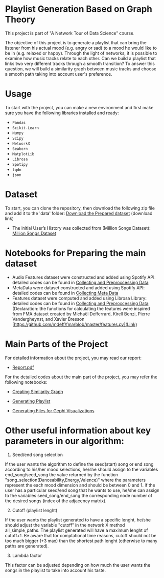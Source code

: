 # Playlist Generation Based on Graph Theory

This project is part of "A Network Tour of Data Science" course.

The objective of this project is to generate a playlist that can bring the listener from his actual mood (e.g. angry or sad) to a mood he would like to be in (e.g. relaxed or happy). Through the light of networks, it is possible to examine how music tracks relate to each other. Can we build a playlist that links two very different tracks through a smooth transition? To answer this question, we will build a similarity graph between music tracks and choose a smooth path taking into account user's preference.

# Usage
To start with the project, you can make a new environment and first make sure you have the following libraries installed and ready:

- `Pandas`
- `Scikit-Learn`
- `Numpy`
- `Scipy`
- `NetworkX`
- `Seaborn`
- `MatplotLib`
- `Librosa`
- `Spotipy`
- `tqdm`
- `json`

# Dataset
To start, you can clone the repository, then download the following zip file and add it to the 'data' folder:
[Download the Prepared dataset](https://goo.gl/ixQiBE) (download link)


- The initial User’s History was collected from (Million Songs Dataset): [Million Songs Dataset](https://labrosa.ee.columbia.edu/millionsong/tasteprofile)


# Notebooks for Preparing the main dataset

- Audio Features dataset were constructed and added using Spotify API: detailed codes can be found in [Collecting and Preproccessing Data](https://github.com/rezaho/NetworkTour-of-DataScience/blob/master/Collecting_and_Preproccessing_Data.ipynb)
- MetaData were dataset constructed and added using Spotify API: detailed codes can be found in [Collecting Meta Data](https://github.com/rezaho/NetworkTour-of-DataScience/blob/master/Collecting_Meta_Data.ipynb)
- Features dataset were computed and added using Librosa Library: detailed codes can be found in [Collecting and Preproccessing Data](https://github.com/rezaho/NetworkTour-of-DataScience/blob/master/Collecting_and_Preproccessing_Data.ipynb) (Declaration: the functions for calculating the features were inspired from FMA dataset created by Michaël Defferrard, Kirell Benzi, Pierre Vandergheynst, and Xavier Bresson [https://github.com/mdeff/fma/blob/master/features.py](Link)

# Main Parts of the Project
For detailed information about the project, you may read our report:
- [Report.pdf](https://github.com/rezaho/NetworkTour-of-DataScience/blob/master/Team_52_Project%20Report.pdf)

For the detailed codes about the main part of the project, you may refer the following notebooks:
 - [Creating Similarity Graph](https://github.com/rezaho/NetworkTour-of-DataScience/blob/master/Creating_Similarity_Networks.ipynb)

 - [Generating Playlist](https://github.com/rezaho/NetworkTour-of-DataScience/blob/master/Generating_Playlists.ipynb)

 - [Generating Files for Gephi Visualizations](https://github.com/rezaho/NetworkTour-of-DataScience/blob/master/Creating_files_for_Gephi.ipynb)
 
# Other useful information about key parameters in our algorithm:
1. Seed/end song selection

If the user wants the algorithm to define the seed(start) song or end song according to his/her mood selections, he/she should assign to the variables end_song/seed_song the value returned by the function "song_selection(Danceability,Energy,Valence)" where the parameters represent the each mood dimension and should be between 0 and 1. 
If the user has a particular seed/end song that he wants to use, he/she can assign to the variables seed_song/end_song the corresponding node number of the desired songs (index of the adjacency matrix). 

2. Cutoff (playlist lenght)

If the user wants the playlist generated to have a specific lenght, he/she should adjust the variable "cutoff" in the network X method all_simple_paths. The playlist generated will have a maximum lenght of cutoff+1. Be aware that for comptational time reasons, cutoff should not be too much bigger (+3 max) than the shortest path lenght (otherwise to many paths are generated). 

3. Lambda factor

This factor can be adjusted depending on how much the user wants the songs in the playlist to take into account his taste. 


